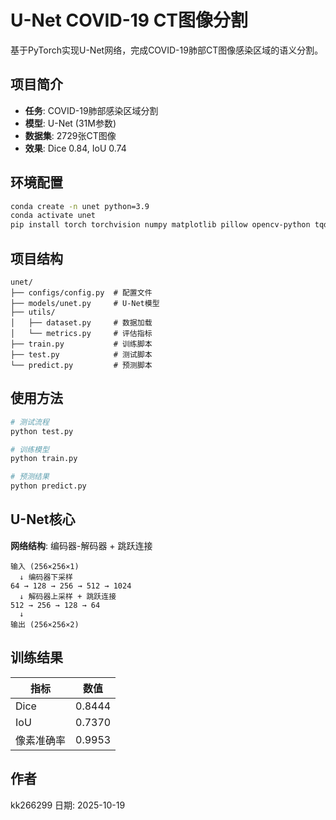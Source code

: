 # U-Net COVID-19 CT图像分割

基于PyTorch实现U-Net网络，完成COVID-19肺部CT图像感染区域的语义分割。

## 项目简介

- **任务**: COVID-19肺部感染区域分割
- **模型**: U-Net (31M参数)
- **数据集**: 2729张CT图像
- **效果**: Dice 0.84, IoU 0.74

## 环境配置
```bash
conda create -n unet python=3.9
conda activate unet
pip install torch torchvision numpy matplotlib pillow opencv-python tqdm albumentations
```

## 项目结构
```
unet/
├── configs/config.py  # 配置文件
├── models/unet.py     # U-Net模型
├── utils/
│   ├── dataset.py     # 数据加载
│   └── metrics.py     # 评估指标
├── train.py           # 训练脚本
├── test.py            # 测试脚本
└── predict.py         # 预测脚本
```

## 使用方法
```bash
# 测试流程
python test.py

# 训练模型
python train.py

# 预测结果
python predict.py
```

## U-Net核心

**网络结构**: 编码器-解码器 + 跳跃连接
```
输入 (256×256×1)
  ↓ 编码器下采样
64 → 128 → 256 → 512 → 1024
  ↓ 解码器上采样 + 跳跃连接
512 → 256 → 128 → 64
  ↓
输出 (256×256×2)
```

## 训练结果

| 指标 | 数值 |
|------|------|
| Dice | 0.8444 |
| IoU | 0.7370 |
| 像素准确率 | 0.9953 |

## 作者
kk266299 
日期: 2025-10-19
